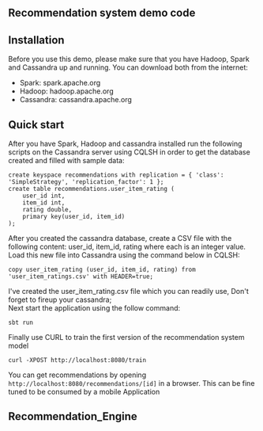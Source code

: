 Recommendation system demo code
----------------------------

## Installation
Before you use this demo, please make sure that you have Hadoop, Spark and Cassandra up and running.
You can download both from the internet:

- Spark: spark.apache.org
- Hadoop: hadoop.apache.org
- Cassandra: cassandra.apache.org

## Quick start
After you have Spark, Hadoop and cassandra installed run the following scripts on the Cassandra server using CQLSH
in order to get the database created and filled with sample data:

```
create keyspace recommendations with replication = { 'class': 'SimpleStrategy', 'replication_factor': 1 };
create table recommendations.user_item_rating (
    user_id int,
    item_id int,
    rating double,
    primary key(user_id, item_id)
);
```

After you created the cassandra database, create a CSV file with the following content:
user_id, item_id, rating where each is an integer value. Load this new file into Cassandra using the command below 
in CQLSH:

```
copy user_item_rating (user_id, item_id, rating) from 'user_item_ratings.csv' with HEADER=true;
```

I've created the user_item_rating.csv file which you can readily use, 
Don't forget to fireup your cassandra;  
Next start the application using the follow command:

```
sbt run
```

Finally use CURL to train the first version of the recommendation system model

```
curl -XPOST http://localhost:8080/train
```

You can get recommendations by opening `http://localhost:8080/recommendations/[id]` in a browser.
This can be fine tuned to be consumed by a mobile Application
## Recommendation_Engine
